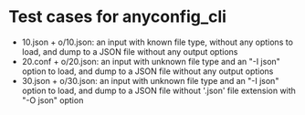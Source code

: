 # Test cases for anyconfig\_cli

- 10.json + o/10.json: an input with known file type, without any options to load, and dump to a JSON file without any output options
- 20.conf + o/20.json: an input with unknown file type and an "-I json" option to load, and dump to a JSON file without any output options
- 30.json + o/30.json: an input with unknown file type and an "-I json" option to load, and dump to a JSON file without '.json' file extension with "-O json" option
